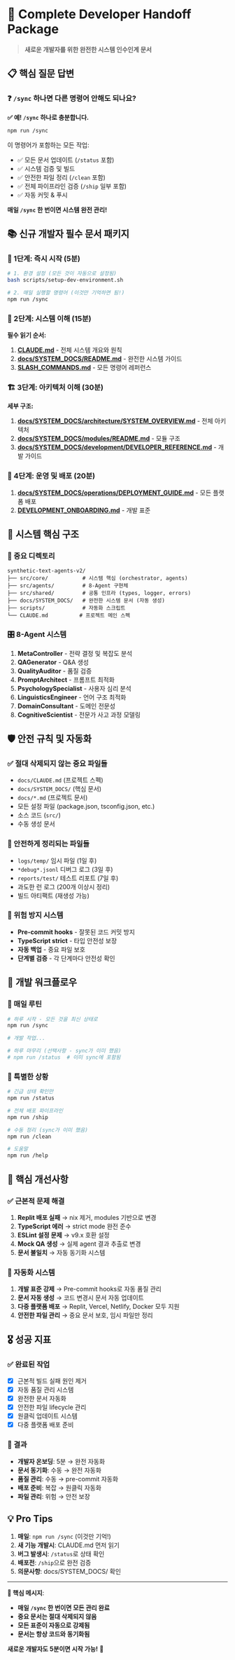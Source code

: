 # 🚀 Complete Developer Handoff Package

> **새로운 개발자를 위한 완전한 시스템 인수인계 문서**

## 📋 핵심 질문 답변

### ❓ `/sync` 하나면 다른 명령어 안해도 되나요?
**✅ 예! `/sync` 하나로 충분합니다.**

```bash
npm run /sync
```

이 명령어가 포함하는 모든 작업:
- ✅ 모든 문서 업데이트 (`/status` 포함)
- ✅ 시스템 검증 및 빌드
- ✅ 안전한 파일 정리 (`/clean` 포함)
- ✅ 전체 파이프라인 검증 (`/ship` 일부 포함)
- ✅ 자동 커밋 & 푸시

**매일 `/sync` 한 번이면 시스템 완전 관리!**

## 📚 신규 개발자 필수 문서 패키지

### 🎯 1단계: 즉시 시작 (5분)
```bash
# 1. 환경 설정 (모든 것이 자동으로 설정됨)
bash scripts/setup-dev-environment.sh

# 2. 매일 실행할 명령어 (이것만 기억하면 됨!)
npm run /sync
```

### 📖 2단계: 시스템 이해 (15분)
**필수 읽기 순서:**
1. **[CLAUDE.md](CLAUDE.md)** - 전체 시스템 개요와 원칙
2. **[docs/SYSTEM_DOCS/README.md](docs/SYSTEM_DOCS/README.md)** - 완전한 시스템 가이드
3. **[SLASH_COMMANDS.md](SLASH_COMMANDS.md)** - 모든 명령어 레퍼런스

### 🏗️ 3단계: 아키텍처 이해 (30분)
**세부 구조:**
1. **[docs/SYSTEM_DOCS/architecture/SYSTEM_OVERVIEW.md](docs/SYSTEM_DOCS/architecture/SYSTEM_OVERVIEW.md)** - 전체 아키텍처
2. **[docs/SYSTEM_DOCS/modules/README.md](docs/SYSTEM_DOCS/modules/README.md)** - 모듈 구조
3. **[docs/SYSTEM_DOCS/development/DEVELOPER_REFERENCE.md](docs/SYSTEM_DOCS/development/DEVELOPER_REFERENCE.md)** - 개발 가이드

### 🚀 4단계: 운영 및 배포 (20분)
1. **[docs/SYSTEM_DOCS/operations/DEPLOYMENT_GUIDE.md](docs/SYSTEM_DOCS/operations/DEPLOYMENT_GUIDE.md)** - 모든 플랫폼 배포
2. **[DEVELOPMENT_ONBOARDING.md](DEVELOPMENT_ONBOARDING.md)** - 개발 표준

## 🔧 시스템 핵심 구조

### 📁 중요 디렉토리
```
synthetic-text-agents-v2/
├── src/core/           # 시스템 핵심 (orchestrator, agents)
├── src/agents/         # 8-Agent 구현체
├── src/shared/         # 공통 인프라 (types, logger, errors)
├── docs/SYSTEM_DOCS/   # 완전한 시스템 문서 (자동 생성)
├── scripts/            # 자동화 스크립트
└── CLAUDE.md          # 프로젝트 메인 스펙
```

### 🎛️ 8-Agent 시스템
1. **MetaController** - 전략 결정 및 복잡도 분석
2. **QAGenerator** - Q&A 생성
3. **QualityAuditor** - 품질 검증
4. **PromptArchitect** - 프롬프트 최적화
5. **PsychologySpecialist** - 사용자 심리 분석
6. **LinguisticsEngineer** - 언어 구조 최적화
7. **DomainConsultant** - 도메인 전문성
8. **CognitiveScientist** - 전문가 사고 과정 모델링

## 🛡️ 안전 규칙 및 자동화

### ✅ 절대 삭제되지 않는 중요 파일들
- `docs/CLAUDE.md` (프로젝트 스펙)
- `docs/SYSTEM_DOCS/` (핵심 문서)
- `docs/*.md` (프로젝트 문서)
- 모든 설정 파일 (package.json, tsconfig.json, etc.)
- 소스 코드 (`src/`)
- 수동 생성 문서

### 🧹 안전하게 정리되는 파일들
- `logs/temp/` 임시 파일 (1일 후)
- `*debug*.jsonl` 디버그 로그 (3일 후)
- `reports/test/` 테스트 리포트 (7일 후)
- 과도한 런 로그 (200개 이상시 정리)
- 빌드 아티팩트 (재생성 가능)

### 🚨 위험 방지 시스템
- **Pre-commit hooks** - 잘못된 코드 커밋 방지
- **TypeScript strict** - 타입 안전성 보장
- **자동 백업** - 중요 파일 보호
- **단계별 검증** - 각 단계마다 안전성 확인

## 🔄 개발 워크플로우

### 📅 매일 루틴
```bash
# 하루 시작 - 모든 것을 최신 상태로
npm run /sync

# 개발 작업...

# 하루 마무리 (선택사항 - sync가 이미 했음)
# npm run /status  # 이미 sync에 포함됨
```

### 🎯 특별한 상황
```bash
# 긴급 상태 확인만
npm run /status

# 전체 배포 파이프라인
npm run /ship

# 수동 정리 (sync가 이미 했음)
npm run /clean

# 도움말
npm run /help
```

## 🌟 핵심 개선사항

### ✅ 근본적 문제 해결
1. **Replit 배포 실패** → nix 제거, modules 기반으로 변경
2. **TypeScript 에러** → strict mode 완전 준수
3. **ESLint 설정 문제** → v9.x 호환 설정
4. **Mock QA 생성** → 실제 agent 결과 추출로 변경
5. **문서 불일치** → 자동 동기화 시스템

### 🚀 자동화 시스템
1. **개발 표준 강제** → Pre-commit hooks로 자동 품질 관리
2. **문서 자동 생성** → 코드 변경시 문서 자동 업데이트
3. **다중 플랫폼 배포** → Replit, Vercel, Netlify, Docker 모두 지원
4. **안전한 파일 관리** → 중요 문서 보호, 임시 파일만 정리

## 🎖️ 성공 지표

### ✅ 완료된 작업
- [x] 근본적 빌드 실패 원인 제거
- [x] 자동 품질 관리 시스템
- [x] 완전한 문서 자동화
- [x] 안전한 파일 lifecycle 관리
- [x] 원클릭 업데이트 시스템
- [x] 다중 플랫폼 배포 준비

### 🎯 결과
- **개발자 온보딩**: 5분 → 완전 자동화
- **문서 동기화**: 수동 → 완전 자동화
- **품질 관리**: 수동 → pre-commit 자동화
- **배포 준비**: 복잡 → 원클릭 자동화
- **파일 관리**: 위험 → 안전 보장

## 💡 Pro Tips

1. **매일**: `npm run /sync` (이것만 기억!)
2. **새 기능 개발시**: CLAUDE.md 먼저 읽기
3. **버그 발생시**: `/status`로 상태 확인
4. **배포전**: `/ship`으로 완전 검증
5. **의문사항**: docs/SYSTEM_DOCS/ 확인

---

**🎯 핵심 메시지**:
- **매일 `/sync` 한 번이면 모든 관리 완료**
- **중요 문서는 절대 삭제되지 않음**
- **모든 표준이 자동으로 강제됨**
- **문서는 항상 코드와 동기화됨**

**새로운 개발자도 5분이면 시작 가능!** 🚀